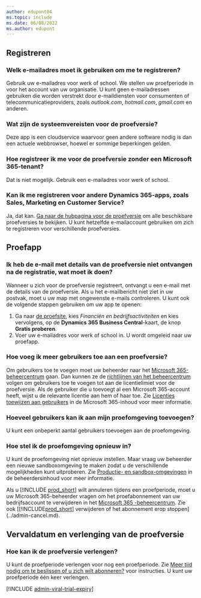 ```yaml
---
author: edupont04
ms.topic: include
ms.date: 06/08/2022
ms.author: edupont
---
```

## Registreren

### Welk e-mailadres moet ik gebruiken om me te registreren?

Gebruik uw e-mailadres voor werk of school. We stellen uw proefperiode in voor het account van uw organisatie. U kunt geen e-mailadressen gebruiken die worden verstrekt door e-maildiensten voor consumenten of telecommunicatieproviders, zoals *outlook.com*, *hotmail.com*, *gmail.com* en anderen.  

### Wat zijn de systeemvereisten voor de proefversie?

Deze app is een cloudservice waarvoor geen andere software nodig is dan een actuele webbrowser, hoewel er sommige beperkingen gelden.  

### Hoe registreer ik me voor de proefversie zonder een Microsoft 365-tenant?

Dat is niet mogelijk. Gebruik een e-mailadres voor werk of school.

### Kan ik me registreren voor andere Dynamics 365-apps, zoals Sales, Marketing en Customer Service?

Ja, dat kan. [Ga naar de hubpagina voor de proefversie](https://dynamics.microsoft.com/dynamics-365-free-trial) om alle beschikbare proefversies te bekijken. U kunt hetzelfde e-mailaccount gebruiken om zich te registreren voor verschillende proefversies.<!-- However, it is not possible to have multiple apps on the same trial site. Each trial will be on a different org and URL. The trial data won’t be shared across apps.-->

## Proefapp

### Ik heb de e-mail met details van de proefversie niet ontvangen na de registratie, wat moet ik doen?

Wanneer u zich voor de proefversie registreert, ontvangt u een e-mail met de details van de proefversie. Als u het e-mailbericht niet ziet in uw postvak, moet u uw map met ongewenste e-mails controleren. U kunt ook de volgende stappen gebruiken om uw app te openen:

1. Ga naar [de proefsite](https://go.microsoft.com/fwlink/?linkid=847861), kies *Financiën en bedrijfsactiviteiten* en kies vervolgens, op de **Dynamics 365 Business Central**-kaart, de knop **Gratis proberen**.  
2. Voer uw e-mailadres voor werk of school in. U wordt omgeleid naar uw proefapp.  

### Hoe voeg ik meer gebruikers toe aan een proefversie?

Om gebruikers toe te voegen moet uw beheerder naar het [Microsoft 365-beheercentrum](https://admin.microsoft.com) gaan. Dan kunnen ze de [richtlijnen van het beheercentrum](/microsoft-365/admin/add-users/add-users) volgen om gebruikers toe te voegen tot aan de licentielimiet voor de proefversie. Als de gebruiker die u toevoegt al een Microsoft 365-account heeft, wijst u de relevante licentie aan hem of haar toe. Zie [Licenties toewijzen aan gebruikers](/microsoft-365/admin/manage/assign-licenses-to-users) in de Microsoft 365-inhoud voor meer informatie.

### Hoeveel gebruikers kan ik aan mijn proefomgeving toevoegen?

U kunt een onbeperkt aantal gebruikers toevoegen aan de proefomgeving.

### Hoe stel ik de proefomgeving opnieuw in?

U kunt de proefomgeving niet opnieuw instellen. Maar vraag uw beheerder een nieuwe sandboxomgeving te maken zodat u de verschillende mogelijkheden kunt uitproberen. Zie [Productie- en sandbox-omgevingen](/dynamics365/business-central/dev-itpro/administration/environment-types) in de beheerdersinhoud voor meer informatie.  

Als u [!INCLUDE [prod_short](prod_short.md)] wilt annuleren tijdens een proefperiode, moet u uw Microsoft 365-beheerder vragen om het proefabonnement van uw bedrijfsaccount te verwijderen in het [Microsoft 365 -beheercentrum](https://admin.microsoft.com/). Zie ook [[!INCLUDE[prod_short](prod_short.md)] verwijderen of het abonnement erop stoppen](../admin-cancel.md).  

## Vervaldatum en verlenging van de proefversie

### Hoe kan ik de proefversie verlengen?

U kunt de proefperiode verlengen voor nog een proefperiode. Zie [Meer tijd nodig om te beslissen of u zich wilt abonneren?](../admin-extend-trial.md) voor instructies. U kunt uw proefperiode één keer verlengen.

[!INCLUDE [admin-viral-trial-expiry](admin-viral-trial-expiry.md)]
